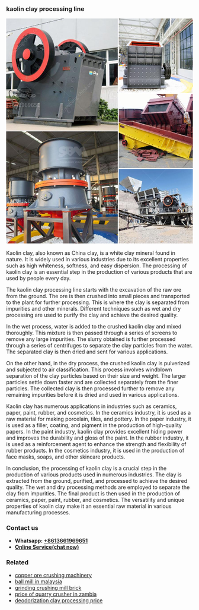 <h3>kaolin clay processing line</h3><img src='1703042125.jpg' alt=''><p>Kaolin clay, also known as China clay, is a white clay mineral found in nature. It is widely used in various industries due to its excellent properties such as high whiteness, softness, and easy dispersion. The processing of kaolin clay is an essential step in the production of various products that are used by people every day.</p><p>The kaolin clay processing line starts with the excavation of the raw ore from the ground. The ore is then crushed into small pieces and transported to the plant for further processing. This is where the clay is separated from impurities and other minerals. Different techniques such as wet and dry processing are used to purify the clay and achieve the desired quality.</p><p>In the wet process, water is added to the crushed kaolin clay and mixed thoroughly. This mixture is then passed through a series of screens to remove any large impurities. The slurry obtained is further processed through a series of centrifuges to separate the clay particles from the water. The separated clay is then dried and sent for various applications.</p><p>On the other hand, in the dry process, the crushed kaolin clay is pulverized and subjected to air classification. This process involves windblown separation of the clay particles based on their size and weight. The larger particles settle down faster and are collected separately from the finer particles. The collected clay is then processed further to remove any remaining impurities before it is dried and used in various applications.</p><p>Kaolin clay has numerous applications in industries such as ceramics, paper, paint, rubber, and cosmetics. In the ceramics industry, it is used as a raw material for making porcelain, tiles, and pottery. In the paper industry, it is used as a filler, coating, and pigment in the production of high-quality papers. In the paint industry, kaolin clay provides excellent hiding power and improves the durability and gloss of the paint. In the rubber industry, it is used as a reinforcement agent to enhance the strength and flexibility of rubber products. In the cosmetics industry, it is used in the production of face masks, soaps, and other skincare products.</p><p>In conclusion, the processing of kaolin clay is a crucial step in the production of various products used in numerous industries. The clay is extracted from the ground, purified, and processed to achieve the desired quality. The wet and dry processing methods are employed to separate the clay from impurities. The final product is then used in the production of ceramics, paper, paint, rubber, and cosmetics. The versatility and unique properties of kaolin clay make it an essential raw material in various manufacturing processes.</p><h3>Contact us</h3><ul><li><strong>Whatsapp:&nbsp;<a href="https://wa.me/8613661969651">+8613661969651</a></strong></li><li><a href="https://swt.shibang-china.com/?git&amp;zhl&amp;kaolin clay processing line"><strong>Online Service(chat now)</strong></a></li></ul><h3>Related</h3><ul><li><a href='copper ore crushing machinery.md'>copper ore crushing machinery</a></li><li><a href='ball mill in malaysia.md'>ball mill in malaysia</a></li><li><a href='grinding crushing mill brick.md'>grinding crushing mill brick</a></li><li><a href='price of quarry crusher in zambia.md'>price of quarry crusher in zambia</a></li><li><a href='deodorization clay processing price.md'>deodorization clay processing price</a></li></ul>